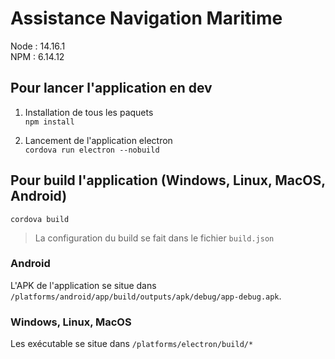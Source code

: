 # Assistance Navigation Maritime

Node : 14.16.1  
NPM : 6.14.12

## Pour lancer l'application en dev

1. Installation de tous les paquets  
`npm install`

2. Lancement de l'application electron  
`cordova run electron --nobuild`

## Pour build l'application (Windows, Linux, MacOS, Android)

`cordova build`

> La configuration du build se fait dans le fichier `build.json`

### Android

L'APK de l'application se situe dans `/platforms/android/app/build/outputs/apk/debug/app-debug.apk`.

### Windows, Linux, MacOS

Les exécutable se situe dans `/platforms/electron/build/*`
